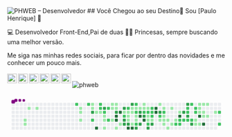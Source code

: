 
<img src="http://phweb.com.br/wp-content/uploads/2020/07/github.png" alt="PHWEB – Desenvolvedor" style="max-width:100%;" itemprop="phweb desenvolvedor">
##  Você Chegou ao seu Destino📍 Sou [Paulo Henrique] 👻 

💻 Desenvolvedor Front-End,Pai de duas 👸🏼 Princesas, sempre buscando uma melhor versão.

Me siga nas minhas redes sociais, para ficar por dentro das novidades e me conhecer um pouco mais.
<br><br/>
<a href="https://twitter.com/_phweb">
  <img align="left" alt="PHWEB Twitter" width="22px" src="https://cdn.jsdelivr.net/npm/simple-icons@v3/icons/twitter.svg" />
</a>
<a href="https://www.linkedin.com/in/paulo-henrique-gomes-da-costa-245b4343/">
  <img align="left" alt="PHWEB Linkdein" width="22px" src="https://cdn.jsdelivr.net/npm/simple-icons@v3/icons/linkedin.svg" />
</a>
<a href="https://github.com/phweb">
  <img align="left" alt="PHWEB Github" width="22px" src="https://cdn.jsdelivr.net/npm/simple-icons@v3/icons/github.svg" />
</a>
<a href="https://www.instagram.com/phweb/">
  <img align="left" alt="PHWEB Instagram" width="22px" src="https://cdn.jsdelivr.net/npm/simple-icons@v3/icons/instagram.svg" />
</a>
<a href="https://www.facebook.com/phweb53">
  <img align="left" alt="PHWEB Facebook" width="22px" src="https://cdn.jsdelivr.net/npm/simple-icons@v3/icons/facebook.svg" />
</a>
<a href="https://www.youtube.com/phweb53/">
  <img align="left" alt="PHWEB Youtube" width="22px" src="https://cdn.jsdelivr.net/npm/simple-icons@v3/icons/youtube.svg" />
</a><br/>
<img src="https://komarev.com/ghpvc/?username=phweb&label=Visualizações&color=blue&style=plastic" alt="phweb" /> 

<svg viewBox="-16 -32 880 192" width="880" height="192" xmlns="http://www.w3.org/2000/svg"><style>@keyframes c0{2.61%{fill:var(--c1)}2.63%,to{fill:var(--ce)}}@keyframes c1{2.79%{fill:var(--c1)}2.81%,to{fill:var(--ce)}}@keyframes c2{1.11%{fill:var(--c1)}1.13%,to{fill:var(--ce)}}@keyframes c3{1.49%{fill:var(--c1)}1.51%,to{fill:var(--ce)}}@keyframes c4{65.22%{fill:var(--c2)}65.24%,to{fill:var(--ce)}}@keyframes c5{6.16%{fill:var(--c1)}6.18%,to{fill:var(--ce)}}@keyframes c6{5.97%{fill:var(--c1)}5.99%,to{fill:var(--ce)}}@keyframes c7{5.6%{fill:var(--c1)}5.62%,to{fill:var(--ce)}}@keyframes c8{64.66%{fill:var(--c2)}64.68%,to{fill:var(--ce)}}@keyframes c9{6.91%{fill:var(--c1)}6.93%,to{fill:var(--ce)}}@keyframes ca{6.72%{fill:var(--c1)}6.74%,to{fill:var(--ce)}}@keyframes cb{76.06%{fill:var(--c3)}76.08%,to{fill:var(--ce)}}@keyframes cc{66.72%{fill:var(--c2)}66.74%,to{fill:var(--ce)}}@keyframes cd{7.47%{fill:var(--c1)}7.49%,to{fill:var(--ce)}}@keyframes ce{94.57%{fill:var(--c4)}94.59%,to{fill:var(--ce)}}@keyframes cf{64.1%{fill:var(--c2)}64.12%,to{fill:var(--ce)}}@keyframes cg{63.92%{fill:var(--c2)}63.94%,to{fill:var(--ce)}}@keyframes ch{7.65%{fill:var(--c1)}7.67%,to{fill:var(--ce)}}@keyframes ci{75.32%{fill:var(--c3)}75.34%,to{fill:var(--ce)}}@keyframes cj{63.54%{fill:var(--c2)}63.56%,to{fill:var(--ce)}}@keyframes ck{8.03%{fill:var(--c1)}8.05%,to{fill:var(--ce)}}@keyframes cl{8.21%{fill:var(--c1)}8.23%,to{fill:var(--ce)}}@keyframes cm{8.59%{fill:var(--c1)}8.61%,to{fill:var(--ce)}}@keyframes cn{63.17%{fill:var(--c2)}63.19%,to{fill:var(--ce)}}@keyframes co{67.47%{fill:var(--c2)}67.49%,to{fill:var(--ce)}}@keyframes cp{11.2%{fill:var(--c1)}11.22%,to{fill:var(--ce)}}@keyframes cq{10.64%{fill:var(--c1)}10.66%,to{fill:var(--ce)}}@keyframes cr{10.08%{fill:var(--c1)}10.1%,to{fill:var(--ce)}}@keyframes cs{11.02%{fill:var(--c1)}11.04%,to{fill:var(--ce)}}@keyframes ct{10.83%{fill:var(--c1)}10.85%,to{fill:var(--ce)}}@keyframes cu{68.21%{fill:var(--c3)}68.23%,to{fill:var(--ce)}}@keyframes cv{92.33%{fill:var(--c4)}92.35%,to{fill:var(--ce)}}@keyframes cw{92.14%{fill:var(--c4)}92.16%,to{fill:var(--ce)}}@keyframes cx{9.15%{fill:var(--c1)}9.17%,to{fill:var(--ce)}}@keyframes cy{92.7%{fill:var(--c4)}92.72%,to{fill:var(--ce)}}@keyframes cz{9.52%{fill:var(--c1)}9.54%,to{fill:var(--ce)}}@keyframes c10{68.78%{fill:var(--c3)}68.8%,to{fill:var(--ce)}}@keyframes c11{40.92%{fill:var(--c1)}40.94%,to{fill:var(--ce)}}@keyframes c12{41.11%{fill:var(--c2)}41.13%,to{fill:var(--ce)}}@keyframes c13{73.82%{fill:var(--c3)}73.84%,to{fill:var(--ce)}}@keyframes c14{73.63%{fill:var(--c3)}73.65%,to{fill:var(--ce)}}@keyframes c15{41.67%{fill:var(--c2)}41.69%,to{fill:var(--ce)}}@keyframes c16{29.52%{fill:var(--c1)}29.54%,to{fill:var(--ce)}}@keyframes c17{29.71%{fill:var(--c1)}29.73%,to{fill:var(--ce)}}@keyframes c18{30.64%{fill:var(--c1)}30.66%,to{fill:var(--ce)}}@keyframes c19{73.45%{fill:var(--c3)}73.47%,to{fill:var(--ce)}}@keyframes c1a{91.2%{fill:var(--c4)}91.22%,to{fill:var(--ce)}}@keyframes c1b{69.34%{fill:var(--c3)}69.36%,to{fill:var(--ce)}}@keyframes c1c{29.15%{fill:var(--c1)}29.17%,to{fill:var(--ce)}}@keyframes c1d{29.34%{fill:var(--c1)}29.36%,to{fill:var(--ce)}}@keyframes c1e{39.62%{fill:var(--c1)}39.64%,to{fill:var(--ce)}}@keyframes c1f{91.02%{fill:var(--c4)}91.04%,to{fill:var(--ce)}}@keyframes c1g{42.23%{fill:var(--c2)}42.25%,to{fill:var(--ce)}}@keyframes c1h{28.96%{fill:var(--c1)}28.98%,to{fill:var(--ce)}}@keyframes c1i{44.48%{fill:var(--c2)}44.5%,to{fill:var(--ce)}}@keyframes c1j{30.08%{fill:var(--c1)}30.1%,to{fill:var(--ce)}}@keyframes c1k{30.27%{fill:var(--c1)}30.29%,to{fill:var(--ce)}}@keyframes c1l{39.8%{fill:var(--c2)}39.82%,to{fill:var(--ce)}}@keyframes c1m{72.51%{fill:var(--c3)}72.53%,to{fill:var(--ce)}}@keyframes c1n{28.78%{fill:var(--c1)}28.8%,to{fill:var(--ce)}}@keyframes c1o{70.08%{fill:var(--c3)}70.1%,to{fill:var(--ce)}}@keyframes c1p{89.71%{fill:var(--c4)}89.73%,to{fill:var(--ce)}}@keyframes c1q{72.14%{fill:var(--c3)}72.16%,to{fill:var(--ce)}}@keyframes c1r{13.07%{fill:var(--c1)}13.09%,to{fill:var(--ce)}}@keyframes c1s{13.26%{fill:var(--c1)}13.28%,to{fill:var(--ce)}}@keyframes c1t{42.98%{fill:var(--c2)}43%,to{fill:var(--ce)}}@keyframes c1u{70.46%{fill:var(--c3)}70.48%,to{fill:var(--ce)}}@keyframes c1v{90.08%{fill:var(--c4)}90.1%,to{fill:var(--ce)}}@keyframes c1w{13.45%{fill:var(--c1)}13.47%,to{fill:var(--ce)}}@keyframes c1x{43.17%{fill:var(--c2)}43.19%,to{fill:var(--ce)}}@keyframes c1y{35.13%{fill:var(--c1)}35.15%,to{fill:var(--ce)}}@keyframes c1z{34.94%{fill:var(--c1)}34.96%,to{fill:var(--ce)}}@keyframes c20{46.35%{fill:var(--c2)}46.37%,to{fill:var(--ce)}}@keyframes c21{71.58%{fill:var(--c3)}71.6%,to{fill:var(--ce)}}@keyframes c22{43.54%{fill:var(--c2)}43.56%,to{fill:var(--ce)}}@keyframes c23{43.35%{fill:var(--c2)}43.37%,to{fill:var(--ce)}}@keyframes c24{35.32%{fill:var(--c2)}35.34%,to{fill:var(--ce)}}@keyframes c25{34.76%{fill:var(--c1)}34.78%,to{fill:var(--ce)}}@keyframes c26{71.2%{fill:var(--c3)}71.22%,to{fill:var(--ce)}}@keyframes c27{88.59%{fill:var(--c4)}88.61%,to{fill:var(--ce)}}@keyframes c28{88.4%{fill:var(--c4)}88.42%,to{fill:var(--ce)}}@keyframes c29{14.2%{fill:var(--c1)}14.22%,to{fill:var(--ce)}}@keyframes c2a{79.99%{fill:var(--c3)}80.01%,to{fill:var(--ce)}}@keyframes c2b{48.4%{fill:var(--c2)}48.42%,to{fill:var(--ce)}}@keyframes c2c{18.31%{fill:var(--c1)}18.33%,to{fill:var(--ce)}}@keyframes c2d{14.57%{fill:var(--c1)}14.59%,to{fill:var(--ce)}}@keyframes c2e{48.78%{fill:var(--c2)}48.8%,to{fill:var(--ce)}}@keyframes c2f{16.81%{fill:var(--c1)}16.83%,to{fill:var(--ce)}}@keyframes c2g{16.63%{fill:var(--c1)}16.65%,to{fill:var(--ce)}}@keyframes c2h{17.93%{fill:var(--c1)}17.95%,to{fill:var(--ce)}}@keyframes c2i{16.44%{fill:var(--c1)}16.46%,to{fill:var(--ce)}}@keyframes c2j{19.06%{fill:var(--c1)}19.08%,to{fill:var(--ce)}}@keyframes c2k{14.94%{fill:var(--c1)}14.96%,to{fill:var(--ce)}}@keyframes c2l{17.56%{fill:var(--c1)}17.58%,to{fill:var(--ce)}}@keyframes c2m{16.06%{fill:var(--c1)}16.08%,to{fill:var(--ce)}}@keyframes c2n{53.63%{fill:var(--c2)}53.65%,to{fill:var(--ce)}}@keyframes c2o{15.5%{fill:var(--c1)}15.52%,to{fill:var(--ce)}}@keyframes c2p{84.1%{fill:var(--c4)}84.12%,to{fill:var(--ce)}}@keyframes c2q{49.9%{fill:var(--c2)}49.92%,to{fill:var(--ce)}}@keyframes c2r{53.45%{fill:var(--c2)}53.47%,to{fill:var(--ce)}}@keyframes c2s{81.11%{fill:var(--c3)}81.13%,to{fill:var(--ce)}}@keyframes c2t{50.08%{fill:var(--c2)}50.1%,to{fill:var(--ce)}}@keyframes c2u{83.17%{fill:var(--c3)}83.19%,to{fill:var(--ce)}}@keyframes c2v{51.95%{fill:var(--c2)}51.97%,to{fill:var(--ce)}}@keyframes c2w{52.14%{fill:var(--c2)}52.16%,to{fill:var(--ce)}}@keyframes c2x{81.49%{fill:var(--c3)}81.51%,to{fill:var(--ce)}}@keyframes c2y{50.27%{fill:var(--c2)}50.29%,to{fill:var(--ce)}}@keyframes c2z{51.58%{fill:var(--c2)}51.6%,to{fill:var(--ce)}}@keyframes c30{50.46%{fill:var(--c2)}50.48%,to{fill:var(--ce)}}@keyframes c31{82.05%{fill:var(--c3)}82.07%,to{fill:var(--ce)}}@keyframes c32{51.2%{fill:var(--c2)}51.22%,to{fill:var(--ce)}}@keyframes c33{51.02%{fill:var(--c2)}51.04%,to{fill:var(--ce)}}@keyframes c34{21.11%{fill:var(--c1)}21.13%,to{fill:var(--ce)}}@keyframes c35{20.55%{fill:var(--c1)}20.57%,to{fill:var(--ce)}}@keyframes c36{23.17%{fill:var(--c1)}23.19%,to{fill:var(--ce)}}@keyframes c37{22.98%{fill:var(--c1)}23%,to{fill:var(--ce)}}@keyframes c38{22.79%{fill:var(--c1)}22.81%,to{fill:var(--ce)}}@keyframes c39{85.04%{fill:var(--c4)}85.06%,to{fill:var(--ce)}}@keyframes c3a{20.74%{fill:var(--c1)}20.76%,to{fill:var(--ce)}}@keyframes c3b{23.35%{fill:var(--c1)}23.37%,to{fill:var(--ce)}}@keyframes c3c{22.61%{fill:var(--c1)}22.63%,to{fill:var(--ce)}}@keyframes c3d{22.05%{fill:var(--c1)}22.07%,to{fill:var(--ce)}}@keyframes c3e{85.6%{fill:var(--c4)}85.62%,to{fill:var(--ce)}}@keyframes c3f{23.54%{fill:var(--c1)}23.56%,to{fill:var(--ce)}}@keyframes c3g{22.23%{fill:var(--c1)}22.25%,to{fill:var(--ce)}}@keyframes c3h{24.29%{fill:var(--c1)}24.31%,to{fill:var(--ce)}}@keyframes c3i{57%{fill:var(--c2)}57.02%,to{fill:var(--ce)}}@keyframes c3j{56.06%{fill:var(--c2)}56.08%,to{fill:var(--ce)}}@keyframes u0{1.11%{transform:scale(0,1)}1.13%,1.49%{transform:scale(.02,1)}1.51%,2.61%{transform:scale(.03,1)}2.63%,2.79%{transform:scale(.05,1)}2.81%,5.6%{transform:scale(.07,1)}5.62%,5.97%{transform:scale(.08,1)}5.99%,6.16%{transform:scale(.1,1)}6.18%,6.72%{transform:scale(.12,1)}6.74%,6.91%{transform:scale(.13,1)}6.93%,7.47%{transform:scale(.15,1)}7.49%,7.65%{transform:scale(.17,1)}7.67%,8.03%{transform:scale(.18,1)}8.05%,8.21%{transform:scale(.2,1)}8.23%,8.59%{transform:scale(.22,1)}8.61%,9.15%{transform:scale(.23,1)}9.17%,9.52%{transform:scale(.25,1)}10.08%,9.54%{transform:scale(.27,1)}10.1%,10.64%{transform:scale(.28,1)}10.66%,10.83%{transform:scale(.3,1)}10.85%,11.02%{transform:scale(.32,1)}11.04%,11.2%{transform:scale(.33,1)}11.22%,13.07%{transform:scale(.35,1)}13.09%,13.26%{transform:scale(.37,1)}13.28%,13.45%{transform:scale(.38,1)}13.47%,14.2%{transform:scale(.4,1)}14.22%,14.57%{transform:scale(.42,1)}14.59%,14.94%{transform:scale(.43,1)}14.96%,15.5%{transform:scale(.45,1)}15.52%,16.06%{transform:scale(.47,1)}16.08%,16.44%{transform:scale(.48,1)}16.46%,16.63%{transform:scale(.5,1)}16.65%,16.81%{transform:scale(.52,1)}16.83%,17.56%{transform:scale(.53,1)}17.58%,17.93%{transform:scale(.55,1)}17.95%,18.31%{transform:scale(.57,1)}18.33%,19.06%{transform:scale(.58,1)}19.08%,20.55%{transform:scale(.6,1)}20.57%,20.74%{transform:scale(.62,1)}20.76%,21.11%{transform:scale(.63,1)}21.13%,22.05%{transform:scale(.65,1)}22.07%,22.23%{transform:scale(.67,1)}22.25%,22.61%{transform:scale(.68,1)}22.63%,22.79%{transform:scale(.7,1)}22.81%,22.98%{transform:scale(.72,1)}23%,23.17%{transform:scale(.73,1)}23.19%,23.35%{transform:scale(.75,1)}23.37%,23.54%{transform:scale(.77,1)}23.56%,24.29%{transform:scale(.78,1)}24.31%,28.78%{transform:scale(.8,1)}28.8%,28.96%{transform:scale(.82,1)}28.98%,29.15%{transform:scale(.83,1)}29.17%,29.34%{transform:scale(.85,1)}29.36%,29.52%{transform:scale(.87,1)}29.54%,29.71%{transform:scale(.88,1)}29.73%,30.08%{transform:scale(.9,1)}30.1%,30.27%{transform:scale(.92,1)}30.29%,30.64%{transform:scale(.93,1)}30.66%,34.76%{transform:scale(.95,1)}34.78%,34.94%{transform:scale(.97,1)}34.96%,35.13%{transform:scale(.98,1)}35.15%,to{transform:scale(1,1)}}@keyframes u1{35.32%{transform:scale(0,1)}35.34%,to{transform:scale(1,1)}}@keyframes u2{39.62%{transform:scale(0,1)}39.64%,to{transform:scale(1,1)}}@keyframes u3{39.8%{transform:scale(0,1)}39.82%,to{transform:scale(1,1)}}@keyframes u4{40.92%{transform:scale(0,1)}40.94%,to{transform:scale(1,1)}}@keyframes u5{41.11%{transform:scale(0,1)}41.13%,41.67%{transform:scale(.03,1)}41.69%,42.23%{transform:scale(.06,1)}42.25%,42.98%{transform:scale(.09,1)}43%,43.17%{transform:scale(.13,1)}43.19%,43.35%{transform:scale(.16,1)}43.37%,43.54%{transform:scale(.19,1)}43.56%,44.48%{transform:scale(.22,1)}44.5%,46.35%{transform:scale(.25,1)}46.37%,48.4%{transform:scale(.28,1)}48.42%,48.78%{transform:scale(.31,1)}48.8%,49.9%{transform:scale(.34,1)}49.92%,50.08%{transform:scale(.38,1)}50.1%,50.27%{transform:scale(.41,1)}50.29%,50.46%{transform:scale(.44,1)}50.48%,51.02%{transform:scale(.47,1)}51.04%,51.2%{transform:scale(.5,1)}51.22%,51.58%{transform:scale(.53,1)}51.6%,51.95%{transform:scale(.56,1)}51.97%,52.14%{transform:scale(.59,1)}52.16%,53.45%{transform:scale(.63,1)}53.47%,53.63%{transform:scale(.66,1)}53.65%,56.06%{transform:scale(.69,1)}56.08%,57%{transform:scale(.72,1)}57.02%,63.17%{transform:scale(.75,1)}63.19%,63.54%{transform:scale(.78,1)}63.56%,63.92%{transform:scale(.81,1)}63.94%,64.1%{transform:scale(.84,1)}64.12%,64.66%{transform:scale(.88,1)}64.68%,65.22%{transform:scale(.91,1)}65.24%,66.72%{transform:scale(.94,1)}66.74%,67.47%{transform:scale(.97,1)}67.49%,to{transform:scale(1,1)}}@keyframes u6{68.21%{transform:scale(0,1)}68.23%,68.78%{transform:scale(.05,1)}68.8%,69.34%{transform:scale(.11,1)}69.36%,70.08%{transform:scale(.16,1)}70.1%,70.46%{transform:scale(.21,1)}70.48%,71.2%{transform:scale(.26,1)}71.22%,71.58%{transform:scale(.32,1)}71.6%,72.14%{transform:scale(.37,1)}72.16%,72.51%{transform:scale(.42,1)}72.53%,73.45%{transform:scale(.47,1)}73.47%,73.63%{transform:scale(.53,1)}73.65%,73.82%{transform:scale(.58,1)}73.84%,75.32%{transform:scale(.63,1)}75.34%,76.06%{transform:scale(.68,1)}76.08%,79.99%{transform:scale(.74,1)}80.01%,81.11%{transform:scale(.79,1)}81.13%,81.49%{transform:scale(.84,1)}81.51%,82.05%{transform:scale(.89,1)}82.07%,83.17%{transform:scale(.95,1)}83.19%,to{transform:scale(1,1)}}@keyframes u7{84.1%{transform:scale(0,1)}84.12%,85.04%{transform:scale(.08,1)}85.06%,85.6%{transform:scale(.15,1)}85.62%,88.4%{transform:scale(.23,1)}88.42%,88.59%{transform:scale(.31,1)}88.61%,89.71%{transform:scale(.38,1)}89.73%,90.08%{transform:scale(.46,1)}90.1%,91.02%{transform:scale(.54,1)}91.04%,91.2%{transform:scale(.62,1)}91.22%,92.14%{transform:scale(.69,1)}92.16%,92.33%{transform:scale(.77,1)}92.35%,92.7%{transform:scale(.85,1)}92.72%,94.57%{transform:scale(.92,1)}94.59%,to{transform:scale(1,1)}}@keyframes s0{0%,99.81%{transform:translate(0,-16px)}.19%{transform:translate(0,0)}.93%{transform:translate(64px,0)}1.12%{transform:translate(64px,16px)}1.5%{transform:translate(96px,16px)}1.68%{transform:translate(96px,32px)}2.24%{transform:translate(48px,32px)}2.8%{transform:translate(48px,80px)}5.42%{transform:translate(272px,80px)}6.17%{transform:translate(272px,16px)}6.73%,75.89%{transform:translate(320px,16px)}6.92%{transform:translate(320px,0)}7.1%{transform:translate(336px,0)}7.48%,93.83%{transform:translate(336px,32px)}63.74%,7.66%{transform:translate(352px,32px)}7.85%{transform:translate(352px,48px)}8.04%{transform:translate(368px,48px)}8.6%{transform:translate(368px,96px)}9.35%{transform:translate(432px,96px)}9.53%{transform:translate(432px,80px)}9.91%{transform:translate(400px,80px)}10.65%{transform:translate(400px,16px)}10.84%,68.41%,77.38%{transform:translate(416px,16px)}11.03%{transform:translate(416px,0)}11.21%{transform:translate(400px,0)}11.4%{transform:translate(400px,-16px)}12.9%{transform:translate(528px,-16px)}13.27%,31.96%{transform:translate(528px,16px)}13.46%,38.13%,45.61%{transform:translate(544px,16px)}13.64%,37.94%{transform:translate(544px,0)}14.39%,37.2%{transform:translate(608px,0)}14.58%,37.01%{transform:translate(608px,16px)}15.33%{transform:translate(672px,16px)}15.51%{transform:translate(672px,32px)}15.7%,49.35%{transform:translate(656px,32px)}16.07%,49.72%,53.83%{transform:translate(656px,64px)}16.64%,18.13%{transform:translate(608px,64px)}16.82%,48.6%{transform:translate(608px,48px)}17.2%{transform:translate(640px,48px)}17.57%{transform:translate(640px,80px)}17.94%{transform:translate(608px,80px)}18.32%{transform:translate(592px,64px)}18.5%{transform:translate(592px,80px)}18.88%{transform:translate(624px,80px)}19.07%{transform:translate(624px,96px)}20.37%{transform:translate(736px,96px)}20.56%,21.31%{transform:translate(736px,80px)}20.75%,21.5%,85.79%{transform:translate(752px,80px)}20.93%,21.68%{transform:translate(752px,64px)}21.12%,50.65%{transform:translate(736px,64px)}21.87%{transform:translate(768px,64px)}22.06%,85.23%{transform:translate(768px,48px)}22.24%{transform:translate(784px,48px)}22.43%{transform:translate(784px,32px)}22.8%,86.36%{transform:translate(752px,32px)}23.18%{transform:translate(752px,0)}23.93%{transform:translate(816px,0)}24.3%{transform:translate(816px,32px)}24.49%{transform:translate(800px,32px)}25.05%{transform:translate(800px,-16px)}28.41%{transform:translate(512px,-16px)}28.79%,89.35%{transform:translate(512px,16px)}29.16%,31.4%,38.88%,44.86%,69.16%{transform:translate(480px,16px)}29.35%,31.21%,44.67%{transform:translate(480px,32px)}29.53%,31.03%,40.75%{transform:translate(464px,32px)}29.72%,41.31%{transform:translate(464px,48px)}30.09%{transform:translate(496px,48px)}30.28%,40%{transform:translate(496px,64px)}30.65%,40.37%,91.59%{transform:translate(464px,64px)}32.15%,42.62%{transform:translate(528px,0)}33.27%{transform:translate(624px,0)}34.02%,36.26%{transform:translate(624px,64px)}34.95%{transform:translate(544px,64px)}35.14%{transform:translate(544px,48px)}35.33%,70.84%{transform:translate(560px,48px)}35.51%{transform:translate(560px,64px)}36.82%{transform:translate(624px,16px)}39.63%{transform:translate(480px,80px)}39.81%,72.34%{transform:translate(496px,80px)}40.93%{transform:translate(448px,32px)}41.12%{transform:translate(448px,48px)}41.68%{transform:translate(464px,16px)}42.06%,44.3%{transform:translate(496px,16px)}42.24%{transform:translate(496px,0)}42.99%,70.28%{transform:translate(528px,32px)}43.36%{transform:translate(560px,32px)}43.55%,79.07%{transform:translate(560px,16px)}44.49%{transform:translate(496px,32px)}46.36%,71.4%{transform:translate(544px,80px)}46.54%,71.96%{transform:translate(528px,80px)}46.92%{transform:translate(528px,112px)}47.66%{transform:translate(592px,112px)}48.41%{transform:translate(592px,48px)}48.79%{transform:translate(608px,32px)}51.4%{transform:translate(736px,0)}51.59%{transform:translate(720px,0)}51.78%{transform:translate(720px,16px)}51.96%{transform:translate(704px,16px)}52.15%,81.31%{transform:translate(704px,32px)}52.34%{transform:translate(720px,32px)}52.71%{transform:translate(720px,64px)}53.27%{transform:translate(672px,64px)}53.46%{transform:translate(672px,80px)}53.64%{transform:translate(656px,80px)}55.89%{transform:translate(832px,64px)}56.07%{transform:translate(832px,80px)}56.26%{transform:translate(848px,80px)}56.82%{transform:translate(848px,32px)}57.01%{transform:translate(832px,32px)}57.57%{transform:translate(832px,-16px)}62.8%{transform:translate(384px,-16px)}63.36%{transform:translate(384px,32px)}64.11%{transform:translate(352px,0)}65.23%{transform:translate(256px,0)}65.42%{transform:translate(256px,16px)}65.98%{transform:translate(304px,16px)}66.36%{transform:translate(304px,48px)}66.54%{transform:translate(320px,48px)}66.73%{transform:translate(320px,64px)}67.66%{transform:translate(400px,64px)}68.04%{transform:translate(400px,32px)}68.22%,77.2%{transform:translate(416px,32px)}69.35%{transform:translate(480px,0)}69.72%{transform:translate(512px,0)}70.09%{transform:translate(512px,32px)}70.47%,89.91%{transform:translate(528px,48px)}71.21%{transform:translate(560px,80px)}71.59%{transform:translate(544px,96px)}71.78%{transform:translate(528px,96px)}72.52%{transform:translate(496px,96px)}72.71%{transform:translate(512px,96px)}72.9%{transform:translate(512px,80px)}73.64%{transform:translate(448px,80px)}74.39%{transform:translate(448px,16px)}76.07%{transform:translate(320px,32px)}79.25%{transform:translate(560px,0)}79.63%{transform:translate(592px,0)}80%{transform:translate(592px,32px)}81.5%{transform:translate(704px,48px)}81.68%{transform:translate(720px,48px)}82.06%{transform:translate(720px,80px)}82.24%{transform:translate(704px,80px)}83.18%{transform:translate(704px,0)}83.55%{transform:translate(672px,0)}84.11%{transform:translate(672px,48px)}85.61%{transform:translate(768px,80px)}88.41%{transform:translate(576px,32px)}88.6%{transform:translate(576px,16px)}89.72%{transform:translate(512px,48px)}90.09%{transform:translate(528px,64px)}90.65%{transform:translate(480px,64px)}91.03%{transform:translate(480px,96px)}91.21%{transform:translate(464px,96px)}92.15%{transform:translate(416px,64px)}92.34%{transform:translate(416px,48px)}92.52%{transform:translate(432px,48px)}92.71%{transform:translate(432px,32px)}94.58%{transform:translate(336px,96px)}97.76%{transform:translate(64px,96px)}98.32%{transform:translate(64px,48px)}98.5%{transform:translate(48px,48px)}99.25%{transform:translate(48px,-16px)}}@keyframes s1{0%,99.81%{transform:translate(16px,-16px)}.19%{transform:translate(0,-16px)}.37%{transform:translate(0,0)}1.12%{transform:translate(64px,0)}1.31%{transform:translate(64px,16px)}1.68%{transform:translate(96px,16px)}1.87%{transform:translate(96px,32px)}2.43%{transform:translate(48px,32px)}2.99%{transform:translate(48px,80px)}5.61%{transform:translate(272px,80px)}6.36%{transform:translate(272px,16px)}6.92%,76.07%{transform:translate(320px,16px)}7.1%{transform:translate(320px,0)}7.29%{transform:translate(336px,0)}7.66%,94.02%{transform:translate(336px,32px)}63.93%,7.85%{transform:translate(352px,32px)}8.04%{transform:translate(352px,48px)}8.22%{transform:translate(368px,48px)}8.79%{transform:translate(368px,96px)}9.53%{transform:translate(432px,96px)}9.72%{transform:translate(432px,80px)}10.09%{transform:translate(400px,80px)}10.84%{transform:translate(400px,16px)}11.03%,68.6%,77.57%{transform:translate(416px,16px)}11.21%{transform:translate(416px,0)}11.4%{transform:translate(400px,0)}11.59%{transform:translate(400px,-16px)}13.08%{transform:translate(528px,-16px)}13.46%,32.15%{transform:translate(528px,16px)}13.64%,38.32%,45.79%{transform:translate(544px,16px)}13.83%,38.13%{transform:translate(544px,0)}14.58%,37.38%{transform:translate(608px,0)}14.77%,37.2%{transform:translate(608px,16px)}15.51%{transform:translate(672px,16px)}15.7%{transform:translate(672px,32px)}15.89%,49.53%{transform:translate(656px,32px)}16.26%,49.91%,54.02%{transform:translate(656px,64px)}16.82%,18.32%{transform:translate(608px,64px)}17.01%,48.79%{transform:translate(608px,48px)}17.38%{transform:translate(640px,48px)}17.76%{transform:translate(640px,80px)}18.13%{transform:translate(608px,80px)}18.5%{transform:translate(592px,64px)}18.69%{transform:translate(592px,80px)}19.07%{transform:translate(624px,80px)}19.25%{transform:translate(624px,96px)}20.56%{transform:translate(736px,96px)}20.75%,21.5%{transform:translate(736px,80px)}20.93%,21.68%,85.98%{transform:translate(752px,80px)}21.12%,21.87%{transform:translate(752px,64px)}21.31%,50.84%{transform:translate(736px,64px)}22.06%{transform:translate(768px,64px)}22.24%,85.42%{transform:translate(768px,48px)}22.43%{transform:translate(784px,48px)}22.62%{transform:translate(784px,32px)}22.99%,86.54%{transform:translate(752px,32px)}23.36%{transform:translate(752px,0)}24.11%{transform:translate(816px,0)}24.49%{transform:translate(816px,32px)}24.67%{transform:translate(800px,32px)}25.23%{transform:translate(800px,-16px)}28.6%{transform:translate(512px,-16px)}28.97%,89.53%{transform:translate(512px,16px)}29.35%,31.59%,39.07%,45.05%,69.35%{transform:translate(480px,16px)}29.53%,31.4%,44.86%{transform:translate(480px,32px)}29.72%,31.21%,40.93%{transform:translate(464px,32px)}29.91%,41.5%{transform:translate(464px,48px)}30.28%{transform:translate(496px,48px)}30.47%,40.19%{transform:translate(496px,64px)}30.84%,40.56%,91.78%{transform:translate(464px,64px)}32.34%,42.8%{transform:translate(528px,0)}33.46%{transform:translate(624px,0)}34.21%,36.45%{transform:translate(624px,64px)}35.14%{transform:translate(544px,64px)}35.33%{transform:translate(544px,48px)}35.51%,71.03%{transform:translate(560px,48px)}35.7%{transform:translate(560px,64px)}37.01%{transform:translate(624px,16px)}39.81%{transform:translate(480px,80px)}40%,72.52%{transform:translate(496px,80px)}41.12%{transform:translate(448px,32px)}41.31%{transform:translate(448px,48px)}41.87%{transform:translate(464px,16px)}42.24%,44.49%{transform:translate(496px,16px)}42.43%{transform:translate(496px,0)}43.18%,70.47%{transform:translate(528px,32px)}43.55%{transform:translate(560px,32px)}43.74%,79.25%{transform:translate(560px,16px)}44.67%{transform:translate(496px,32px)}46.54%,71.59%{transform:translate(544px,80px)}46.73%,72.15%{transform:translate(528px,80px)}47.1%{transform:translate(528px,112px)}47.85%{transform:translate(592px,112px)}48.6%{transform:translate(592px,48px)}48.97%{transform:translate(608px,32px)}51.59%{transform:translate(736px,0)}51.78%{transform:translate(720px,0)}51.96%{transform:translate(720px,16px)}52.15%{transform:translate(704px,16px)}52.34%,81.5%{transform:translate(704px,32px)}52.52%{transform:translate(720px,32px)}52.9%{transform:translate(720px,64px)}53.46%{transform:translate(672px,64px)}53.64%{transform:translate(672px,80px)}53.83%{transform:translate(656px,80px)}56.07%{transform:translate(832px,64px)}56.26%{transform:translate(832px,80px)}56.45%{transform:translate(848px,80px)}57.01%{transform:translate(848px,32px)}57.2%{transform:translate(832px,32px)}57.76%{transform:translate(832px,-16px)}62.99%{transform:translate(384px,-16px)}63.55%{transform:translate(384px,32px)}64.3%{transform:translate(352px,0)}65.42%{transform:translate(256px,0)}65.61%{transform:translate(256px,16px)}66.17%{transform:translate(304px,16px)}66.54%{transform:translate(304px,48px)}66.73%{transform:translate(320px,48px)}66.92%{transform:translate(320px,64px)}67.85%{transform:translate(400px,64px)}68.22%{transform:translate(400px,32px)}68.41%,77.38%{transform:translate(416px,32px)}69.53%{transform:translate(480px,0)}69.91%{transform:translate(512px,0)}70.28%{transform:translate(512px,32px)}70.65%,90.09%{transform:translate(528px,48px)}71.4%{transform:translate(560px,80px)}71.78%{transform:translate(544px,96px)}71.96%{transform:translate(528px,96px)}72.71%{transform:translate(496px,96px)}72.9%{transform:translate(512px,96px)}73.08%{transform:translate(512px,80px)}73.83%{transform:translate(448px,80px)}74.58%{transform:translate(448px,16px)}76.26%{transform:translate(320px,32px)}79.44%{transform:translate(560px,0)}79.81%{transform:translate(592px,0)}80.19%{transform:translate(592px,32px)}81.68%{transform:translate(704px,48px)}81.87%{transform:translate(720px,48px)}82.24%{transform:translate(720px,80px)}82.43%{transform:translate(704px,80px)}83.36%{transform:translate(704px,0)}83.74%{transform:translate(672px,0)}84.3%{transform:translate(672px,48px)}85.79%{transform:translate(768px,80px)}88.6%{transform:translate(576px,32px)}88.79%{transform:translate(576px,16px)}89.91%{transform:translate(512px,48px)}90.28%{transform:translate(528px,64px)}90.84%{transform:translate(480px,64px)}91.21%{transform:translate(480px,96px)}91.4%{transform:translate(464px,96px)}92.34%{transform:translate(416px,64px)}92.52%{transform:translate(416px,48px)}92.71%{transform:translate(432px,48px)}92.9%{transform:translate(432px,32px)}94.77%{transform:translate(336px,96px)}97.94%{transform:translate(64px,96px)}98.5%{transform:translate(64px,48px)}98.69%{transform:translate(48px,48px)}99.44%{transform:translate(48px,-16px)}}@keyframes s2{0%,99.81%{transform:translate(32px,-16px)}.37%{transform:translate(0,-16px)}.56%{transform:translate(0,0)}1.31%{transform:translate(64px,0)}1.5%{transform:translate(64px,16px)}1.87%{transform:translate(96px,16px)}2.06%{transform:translate(96px,32px)}2.62%{transform:translate(48px,32px)}3.18%{transform:translate(48px,80px)}5.79%{transform:translate(272px,80px)}6.54%{transform:translate(272px,16px)}7.1%,76.26%{transform:translate(320px,16px)}7.29%{transform:translate(320px,0)}7.48%{transform:translate(336px,0)}7.85%,94.21%{transform:translate(336px,32px)}64.11%,8.04%{transform:translate(352px,32px)}8.22%{transform:translate(352px,48px)}8.41%{transform:translate(368px,48px)}8.97%{transform:translate(368px,96px)}9.72%{transform:translate(432px,96px)}9.91%{transform:translate(432px,80px)}10.28%{transform:translate(400px,80px)}11.03%{transform:translate(400px,16px)}11.21%,68.79%,77.76%{transform:translate(416px,16px)}11.4%{transform:translate(416px,0)}11.59%{transform:translate(400px,0)}11.78%{transform:translate(400px,-16px)}13.27%{transform:translate(528px,-16px)}13.64%,32.34%{transform:translate(528px,16px)}13.83%,38.5%,45.98%{transform:translate(544px,16px)}14.02%,38.32%{transform:translate(544px,0)}14.77%,37.57%{transform:translate(608px,0)}14.95%,37.38%{transform:translate(608px,16px)}15.7%{transform:translate(672px,16px)}15.89%{transform:translate(672px,32px)}16.07%,49.72%{transform:translate(656px,32px)}16.45%,50.09%,54.21%{transform:translate(656px,64px)}17.01%,18.5%{transform:translate(608px,64px)}17.2%,48.97%{transform:translate(608px,48px)}17.57%{transform:translate(640px,48px)}17.94%{transform:translate(640px,80px)}18.32%{transform:translate(608px,80px)}18.69%{transform:translate(592px,64px)}18.88%{transform:translate(592px,80px)}19.25%{transform:translate(624px,80px)}19.44%{transform:translate(624px,96px)}20.75%{transform:translate(736px,96px)}20.93%,21.68%{transform:translate(736px,80px)}21.12%,21.87%,86.17%{transform:translate(752px,80px)}21.31%,22.06%{transform:translate(752px,64px)}21.5%,51.03%{transform:translate(736px,64px)}22.24%{transform:translate(768px,64px)}22.43%,85.61%{transform:translate(768px,48px)}22.62%{transform:translate(784px,48px)}22.8%{transform:translate(784px,32px)}23.18%,86.73%{transform:translate(752px,32px)}23.55%{transform:translate(752px,0)}24.3%{transform:translate(816px,0)}24.67%{transform:translate(816px,32px)}24.86%{transform:translate(800px,32px)}25.42%{transform:translate(800px,-16px)}28.79%{transform:translate(512px,-16px)}29.16%,89.72%{transform:translate(512px,16px)}29.53%,31.78%,39.25%,45.23%,69.53%{transform:translate(480px,16px)}29.72%,31.59%,45.05%{transform:translate(480px,32px)}29.91%,31.4%,41.12%{transform:translate(464px,32px)}30.09%,41.68%{transform:translate(464px,48px)}30.47%{transform:translate(496px,48px)}30.65%,40.37%{transform:translate(496px,64px)}31.03%,40.75%,91.96%{transform:translate(464px,64px)}32.52%,42.99%{transform:translate(528px,0)}33.64%{transform:translate(624px,0)}34.39%,36.64%{transform:translate(624px,64px)}35.33%{transform:translate(544px,64px)}35.51%{transform:translate(544px,48px)}35.7%,71.21%{transform:translate(560px,48px)}35.89%{transform:translate(560px,64px)}37.2%{transform:translate(624px,16px)}40%{transform:translate(480px,80px)}40.19%,72.71%{transform:translate(496px,80px)}41.31%{transform:translate(448px,32px)}41.5%{transform:translate(448px,48px)}42.06%{transform:translate(464px,16px)}42.43%,44.67%{transform:translate(496px,16px)}42.62%{transform:translate(496px,0)}43.36%,70.65%{transform:translate(528px,32px)}43.74%{transform:translate(560px,32px)}43.93%,79.44%{transform:translate(560px,16px)}44.86%{transform:translate(496px,32px)}46.73%,71.78%{transform:translate(544px,80px)}46.92%,72.34%{transform:translate(528px,80px)}47.29%{transform:translate(528px,112px)}48.04%{transform:translate(592px,112px)}48.79%{transform:translate(592px,48px)}49.16%{transform:translate(608px,32px)}51.78%{transform:translate(736px,0)}51.96%{transform:translate(720px,0)}52.15%{transform:translate(720px,16px)}52.34%{transform:translate(704px,16px)}52.52%,81.68%{transform:translate(704px,32px)}52.71%{transform:translate(720px,32px)}53.08%{transform:translate(720px,64px)}53.64%{transform:translate(672px,64px)}53.83%{transform:translate(672px,80px)}54.02%{transform:translate(656px,80px)}56.26%{transform:translate(832px,64px)}56.45%{transform:translate(832px,80px)}56.64%{transform:translate(848px,80px)}57.2%{transform:translate(848px,32px)}57.38%{transform:translate(832px,32px)}57.94%{transform:translate(832px,-16px)}63.18%{transform:translate(384px,-16px)}63.74%{transform:translate(384px,32px)}64.49%{transform:translate(352px,0)}65.61%{transform:translate(256px,0)}65.79%{transform:translate(256px,16px)}66.36%{transform:translate(304px,16px)}66.73%{transform:translate(304px,48px)}66.92%{transform:translate(320px,48px)}67.1%{transform:translate(320px,64px)}68.04%{transform:translate(400px,64px)}68.41%{transform:translate(400px,32px)}68.6%,77.57%{transform:translate(416px,32px)}69.72%{transform:translate(480px,0)}70.09%{transform:translate(512px,0)}70.47%{transform:translate(512px,32px)}70.84%,90.28%{transform:translate(528px,48px)}71.59%{transform:translate(560px,80px)}71.96%{transform:translate(544px,96px)}72.15%{transform:translate(528px,96px)}72.9%{transform:translate(496px,96px)}73.08%{transform:translate(512px,96px)}73.27%{transform:translate(512px,80px)}74.02%{transform:translate(448px,80px)}74.77%{transform:translate(448px,16px)}76.45%{transform:translate(320px,32px)}79.63%{transform:translate(560px,0)}80%{transform:translate(592px,0)}80.37%{transform:translate(592px,32px)}81.87%{transform:translate(704px,48px)}82.06%{transform:translate(720px,48px)}82.43%{transform:translate(720px,80px)}82.62%{transform:translate(704px,80px)}83.55%{transform:translate(704px,0)}83.93%{transform:translate(672px,0)}84.49%{transform:translate(672px,48px)}85.98%{transform:translate(768px,80px)}88.79%{transform:translate(576px,32px)}88.97%{transform:translate(576px,16px)}90.09%{transform:translate(512px,48px)}90.47%{transform:translate(528px,64px)}91.03%{transform:translate(480px,64px)}91.4%{transform:translate(480px,96px)}91.59%{transform:translate(464px,96px)}92.52%{transform:translate(416px,64px)}92.71%{transform:translate(416px,48px)}92.9%{transform:translate(432px,48px)}93.08%{transform:translate(432px,32px)}94.95%{transform:translate(336px,96px)}98.13%{transform:translate(64px,96px)}98.69%{transform:translate(64px,48px)}98.88%{transform:translate(48px,48px)}99.63%{transform:translate(48px,-16px)}}@keyframes s3{0%,99.81%{transform:translate(48px,-16px)}.56%{transform:translate(0,-16px)}.75%{transform:translate(0,0)}1.5%{transform:translate(64px,0)}1.68%{transform:translate(64px,16px)}2.06%{transform:translate(96px,16px)}2.24%{transform:translate(96px,32px)}2.8%{transform:translate(48px,32px)}3.36%{transform:translate(48px,80px)}5.98%{transform:translate(272px,80px)}6.73%{transform:translate(272px,16px)}7.29%,76.45%{transform:translate(320px,16px)}7.48%{transform:translate(320px,0)}7.66%{transform:translate(336px,0)}8.04%,94.39%{transform:translate(336px,32px)}64.3%,8.22%{transform:translate(352px,32px)}8.41%{transform:translate(352px,48px)}8.6%{transform:translate(368px,48px)}9.16%{transform:translate(368px,96px)}9.91%{transform:translate(432px,96px)}10.09%{transform:translate(432px,80px)}10.47%{transform:translate(400px,80px)}11.21%{transform:translate(400px,16px)}11.4%,68.97%,77.94%{transform:translate(416px,16px)}11.59%{transform:translate(416px,0)}11.78%{transform:translate(400px,0)}11.96%{transform:translate(400px,-16px)}13.46%{transform:translate(528px,-16px)}13.83%,32.52%{transform:translate(528px,16px)}14.02%,38.69%,46.17%{transform:translate(544px,16px)}14.21%,38.5%{transform:translate(544px,0)}14.95%,37.76%{transform:translate(608px,0)}15.14%,37.57%{transform:translate(608px,16px)}15.89%{transform:translate(672px,16px)}16.07%{transform:translate(672px,32px)}16.26%,49.91%{transform:translate(656px,32px)}16.64%,50.28%,54.39%{transform:translate(656px,64px)}17.2%,18.69%{transform:translate(608px,64px)}17.38%,49.16%{transform:translate(608px,48px)}17.76%{transform:translate(640px,48px)}18.13%{transform:translate(640px,80px)}18.5%{transform:translate(608px,80px)}18.88%{transform:translate(592px,64px)}19.07%{transform:translate(592px,80px)}19.44%{transform:translate(624px,80px)}19.63%{transform:translate(624px,96px)}20.93%{transform:translate(736px,96px)}21.12%,21.87%{transform:translate(736px,80px)}21.31%,22.06%,86.36%{transform:translate(752px,80px)}21.5%,22.24%{transform:translate(752px,64px)}21.68%,51.21%{transform:translate(736px,64px)}22.43%{transform:translate(768px,64px)}22.62%,85.79%{transform:translate(768px,48px)}22.8%{transform:translate(784px,48px)}22.99%{transform:translate(784px,32px)}23.36%,86.92%{transform:translate(752px,32px)}23.74%{transform:translate(752px,0)}24.49%{transform:translate(816px,0)}24.86%{transform:translate(816px,32px)}25.05%{transform:translate(800px,32px)}25.61%{transform:translate(800px,-16px)}28.97%{transform:translate(512px,-16px)}29.35%,89.91%{transform:translate(512px,16px)}29.72%,31.96%,39.44%,45.42%,69.72%{transform:translate(480px,16px)}29.91%,31.78%,45.23%{transform:translate(480px,32px)}30.09%,31.59%,41.31%{transform:translate(464px,32px)}30.28%,41.87%{transform:translate(464px,48px)}30.65%{transform:translate(496px,48px)}30.84%,40.56%{transform:translate(496px,64px)}31.21%,40.93%,92.15%{transform:translate(464px,64px)}32.71%,43.18%{transform:translate(528px,0)}33.83%{transform:translate(624px,0)}34.58%,36.82%{transform:translate(624px,64px)}35.51%{transform:translate(544px,64px)}35.7%{transform:translate(544px,48px)}35.89%,71.4%{transform:translate(560px,48px)}36.07%{transform:translate(560px,64px)}37.38%{transform:translate(624px,16px)}40.19%{transform:translate(480px,80px)}40.37%,72.9%{transform:translate(496px,80px)}41.5%{transform:translate(448px,32px)}41.68%{transform:translate(448px,48px)}42.24%{transform:translate(464px,16px)}42.62%,44.86%{transform:translate(496px,16px)}42.8%{transform:translate(496px,0)}43.55%,70.84%{transform:translate(528px,32px)}43.93%{transform:translate(560px,32px)}44.11%,79.63%{transform:translate(560px,16px)}45.05%{transform:translate(496px,32px)}46.92%,71.96%{transform:translate(544px,80px)}47.1%,72.52%{transform:translate(528px,80px)}47.48%{transform:translate(528px,112px)}48.22%{transform:translate(592px,112px)}48.97%{transform:translate(592px,48px)}49.35%{transform:translate(608px,32px)}51.96%{transform:translate(736px,0)}52.15%{transform:translate(720px,0)}52.34%{transform:translate(720px,16px)}52.52%{transform:translate(704px,16px)}52.71%,81.87%{transform:translate(704px,32px)}52.9%{transform:translate(720px,32px)}53.27%{transform:translate(720px,64px)}53.83%{transform:translate(672px,64px)}54.02%{transform:translate(672px,80px)}54.21%{transform:translate(656px,80px)}56.45%{transform:translate(832px,64px)}56.64%{transform:translate(832px,80px)}56.82%{transform:translate(848px,80px)}57.38%{transform:translate(848px,32px)}57.57%{transform:translate(832px,32px)}58.13%{transform:translate(832px,-16px)}63.36%{transform:translate(384px,-16px)}63.93%{transform:translate(384px,32px)}64.67%{transform:translate(352px,0)}65.79%{transform:translate(256px,0)}65.98%{transform:translate(256px,16px)}66.54%{transform:translate(304px,16px)}66.92%{transform:translate(304px,48px)}67.1%{transform:translate(320px,48px)}67.29%{transform:translate(320px,64px)}68.22%{transform:translate(400px,64px)}68.6%{transform:translate(400px,32px)}68.79%,77.76%{transform:translate(416px,32px)}69.91%{transform:translate(480px,0)}70.28%{transform:translate(512px,0)}70.65%{transform:translate(512px,32px)}71.03%,90.47%{transform:translate(528px,48px)}71.78%{transform:translate(560px,80px)}72.15%{transform:translate(544px,96px)}72.34%{transform:translate(528px,96px)}73.08%{transform:translate(496px,96px)}73.27%{transform:translate(512px,96px)}73.46%{transform:translate(512px,80px)}74.21%{transform:translate(448px,80px)}74.95%{transform:translate(448px,16px)}76.64%{transform:translate(320px,32px)}79.81%{transform:translate(560px,0)}80.19%{transform:translate(592px,0)}80.56%{transform:translate(592px,32px)}82.06%{transform:translate(704px,48px)}82.24%{transform:translate(720px,48px)}82.62%{transform:translate(720px,80px)}82.8%{transform:translate(704px,80px)}83.74%{transform:translate(704px,0)}84.11%{transform:translate(672px,0)}84.67%{transform:translate(672px,48px)}86.17%{transform:translate(768px,80px)}88.97%{transform:translate(576px,32px)}89.16%{transform:translate(576px,16px)}90.28%{transform:translate(512px,48px)}90.65%{transform:translate(528px,64px)}91.21%{transform:translate(480px,64px)}91.59%{transform:translate(480px,96px)}91.78%{transform:translate(464px,96px)}92.71%{transform:translate(416px,64px)}92.9%{transform:translate(416px,48px)}93.08%{transform:translate(432px,48px)}93.27%{transform:translate(432px,32px)}95.14%{transform:translate(336px,96px)}98.32%{transform:translate(64px,96px)}98.88%{transform:translate(64px,48px)}99.07%{transform:translate(48px,48px)}}:root{--cb:#1b1f230a;--cs:purple;--ce:#ebedf0;--c0:#ebedf0;--c1:#9be9a8;--c2:#40c463;--c3:#30a14e;--c4:#216e39}@media (prefers-color-scheme:dark){:root{--cb:#1b1f230a;--cs:purple;--ce:#161b22;--c1:#01311f;--c2:#034525;--c3:#0f6d31;--c4:#00c647}}.c{shape-rendering:geometricPrecision;rx:2;ry:2;fill:var(--ce);stroke-width:1px;stroke:var(--cb);animation:none 53500ms linear infinite}.c.c0{fill:var(--c1);animation-name:c0}.c.c1,.c.c2,.c.c3{fill:var(--c1);animation-name:c1}.c.c2,.c.c3{animation-name:c2}.c.c3{animation-name:c3}.c.c4{fill:var(--c2);animation-name:c4}.c.c5,.c.c6,.c.c7{fill:var(--c1);animation-name:c5}.c.c6,.c.c7{animation-name:c6}.c.c7{animation-name:c7}.c.c8{fill:var(--c2);animation-name:c8}.c.c9,.c.ca{fill:var(--c1);animation-name:c9}.c.ca{animation-name:ca}.c.cb{fill:var(--c3);animation-name:cb}.c.cc{fill:var(--c2);animation-name:cc}.c.cd{fill:var(--c1);animation-name:cd}.c.ce{fill:var(--c4);animation-name:ce}.c.cf,.c.cg{fill:var(--c2);animation-name:cf}.c.cg{animation-name:cg}.c.ch{fill:var(--c1);animation-name:ch}.c.ci{fill:var(--c3);animation-name:ci}.c.cj{fill:var(--c2);animation-name:cj}.c.ck,.c.cl,.c.cm{fill:var(--c1);animation-name:ck}.c.cl,.c.cm{animation-name:cl}.c.cm{animation-name:cm}.c.cn,.c.co{fill:var(--c2);animation-name:cn}.c.co{animation-name:co}.c.cp,.c.cq{fill:var(--c1);animation-name:cp}.c.cq{animation-name:cq}.c.cr,.c.cs,.c.ct{fill:var(--c1);animation-name:cr}.c.cs,.c.ct{animation-name:cs}.c.ct{animation-name:ct}.c.cu{fill:var(--c3);animation-name:cu}.c.cv,.c.cw{fill:var(--c4);animation-name:cv}.c.cw{animation-name:cw}.c.cx{fill:var(--c1);animation-name:cx}.c.cy{fill:var(--c4);animation-name:cy}.c.cz{fill:var(--c1);animation-name:cz}.c.c10{fill:var(--c3);animation-name:c10}.c.c11{fill:var(--c1);animation-name:c11}.c.c12{fill:var(--c2);animation-name:c12}.c.c13,.c.c14{fill:var(--c3);animation-name:c13}.c.c14{animation-name:c14}.c.c15{fill:var(--c2);animation-name:c15}.c.c16,.c.c17,.c.c18{fill:var(--c1);animation-name:c16}.c.c17,.c.c18{animation-name:c17}.c.c18{animation-name:c18}.c.c19{fill:var(--c3);animation-name:c19}.c.c1a{fill:var(--c4);animation-name:c1a}.c.c1b{fill:var(--c3);animation-name:c1b}.c.c1c,.c.c1d,.c.c1e{fill:var(--c1);animation-name:c1c}.c.c1d,.c.c1e{animation-name:c1d}.c.c1e{animation-name:c1e}.c.c1f{fill:var(--c4);animation-name:c1f}.c.c1g{fill:var(--c2);animation-name:c1g}.c.c1h{fill:var(--c1);animation-name:c1h}.c.c1i{fill:var(--c2);animation-name:c1i}.c.c1j,.c.c1k{fill:var(--c1);animation-name:c1j}.c.c1k{animation-name:c1k}.c.c1l{fill:var(--c2);animation-name:c1l}.c.c1m{fill:var(--c3);animation-name:c1m}.c.c1n{fill:var(--c1);animation-name:c1n}.c.c1o{fill:var(--c3);animation-name:c1o}.c.c1p{fill:var(--c4);animation-name:c1p}.c.c1q{fill:var(--c3);animation-name:c1q}.c.c1r,.c.c1s{fill:var(--c1);animation-name:c1r}.c.c1s{animation-name:c1s}.c.c1t{fill:var(--c2);animation-name:c1t}.c.c1u{fill:var(--c3);animation-name:c1u}.c.c1v{fill:var(--c4);animation-name:c1v}.c.c1w{fill:var(--c1);animation-name:c1w}.c.c1x{fill:var(--c2);animation-name:c1x}.c.c1y,.c.c1z{fill:var(--c1);animation-name:c1y}.c.c1z{animation-name:c1z}.c.c20{fill:var(--c2);animation-name:c20}.c.c21{fill:var(--c3);animation-name:c21}.c.c22,.c.c23,.c.c24{fill:var(--c2);animation-name:c22}.c.c23,.c.c24{animation-name:c23}.c.c24{animation-name:c24}.c.c25{fill:var(--c1);animation-name:c25}.c.c26{fill:var(--c3);animation-name:c26}.c.c27,.c.c28{fill:var(--c4);animation-name:c27}.c.c28{animation-name:c28}.c.c29{fill:var(--c1);animation-name:c29}.c.c2a{fill:var(--c3);animation-name:c2a}.c.c2b{fill:var(--c2);animation-name:c2b}.c.c2c,.c.c2d{fill:var(--c1);animation-name:c2c}.c.c2d{animation-name:c2d}.c.c2e{fill:var(--c2);animation-name:c2e}.c.c2f,.c.c2g{fill:var(--c1);animation-name:c2f}.c.c2g{animation-name:c2g}.c.c2h,.c.c2i,.c.c2j{fill:var(--c1);animation-name:c2h}.c.c2i,.c.c2j{animation-name:c2i}.c.c2j{animation-name:c2j}.c.c2k,.c.c2l,.c.c2m{fill:var(--c1);animation-name:c2k}.c.c2l,.c.c2m{animation-name:c2l}.c.c2m{animation-name:c2m}.c.c2n{fill:var(--c2);animation-name:c2n}.c.c2o{fill:var(--c1);animation-name:c2o}.c.c2p{fill:var(--c4);animation-name:c2p}.c.c2q,.c.c2r{fill:var(--c2);animation-name:c2q}.c.c2r{animation-name:c2r}.c.c2s{fill:var(--c3);animation-name:c2s}.c.c2t{fill:var(--c2);animation-name:c2t}.c.c2u{fill:var(--c3);animation-name:c2u}.c.c2v,.c.c2w{fill:var(--c2);animation-name:c2v}.c.c2w{animation-name:c2w}.c.c2x{fill:var(--c3);animation-name:c2x}.c.c2y,.c.c2z,.c.c30{fill:var(--c2);animation-name:c2y}.c.c2z,.c.c30{animation-name:c2z}.c.c30{animation-name:c30}.c.c31{fill:var(--c3);animation-name:c31}.c.c32,.c.c33{fill:var(--c2);animation-name:c32}.c.c33{animation-name:c33}.c.c34,.c.c35{fill:var(--c1);animation-name:c34}.c.c35{animation-name:c35}.c.c36,.c.c37,.c.c38{fill:var(--c1);animation-name:c36}.c.c37,.c.c38{animation-name:c37}.c.c38{animation-name:c38}.c.c39{fill:var(--c4);animation-name:c39}.c.c3a{fill:var(--c1);animation-name:c3a}.c.c3b,.c.c3c,.c.c3d{fill:var(--c1);animation-name:c3b}.c.c3c,.c.c3d{animation-name:c3c}.c.c3d{animation-name:c3d}.c.c3e{fill:var(--c4);animation-name:c3e}.c.c3f,.c.c3g,.c.c3h{fill:var(--c1);animation-name:c3f}.c.c3g,.c.c3h{animation-name:c3g}.c.c3h{animation-name:c3h}.c.c3i,.c.c3j{fill:var(--c2);animation-name:c3i}.c.c3j{animation-name:c3j}.s,.u{animation:none linear 53500ms infinite}.u,.u.u0{transform-origin:0 0}.u{transform:scale(0,1)}.u.u0{fill:var(--c1);animation-name:u0}.u.u1{fill:var(--c2);animation-name:u1;transform-origin:397.5px 0}.u.u2{fill:var(--c1);animation-name:u2;transform-origin:404.1px 0}.u.u3{fill:var(--c2);animation-name:u3;transform-origin:410.8px 0}.u.u4{fill:var(--c1);animation-name:u4;transform-origin:417.4px 0}.u.u5{fill:var(--c2);animation-name:u5;transform-origin:424px 0}.u.u6{fill:var(--c3);animation-name:u6;transform-origin:636px 0}.u.u7{fill:var(--c4);animation-name:u7;transform-origin:761.9px 0}.s{shape-rendering:geometricPrecision;fill:var(--cs)}.s.s0{transform:translate(0,-16px);animation-name:s0}.s.s1{transform:translate(16px,-16px);animation-name:s1}.s.s2{transform:translate(32px,-16px);animation-name:s2}.s.s3{transform:translate(48px,-16px);animation-name:s3}</style><rect class="c" x="2" y="2" width="12" height="12"/><rect class="c" x="2" y="18" width="12" height="12"/><rect class="c" x="2" y="34" width="12" height="12"/><rect class="c" x="2" y="50" width="12" height="12"/><rect class="c" x="2" y="66" width="12" height="12"/><rect class="c" x="2" y="82" width="12" height="12"/><rect class="c" x="2" y="98" width="12" height="12"/><rect class="c" x="18" y="2" width="12" height="12"/><rect class="c" x="18" y="18" width="12" height="12"/><rect class="c" x="18" y="34" width="12" height="12"/><rect class="c" x="18" y="50" width="12" height="12"/><rect class="c" x="18" y="66" width="12" height="12"/><rect class="c" x="18" y="82" width="12" height="12"/><rect class="c" x="18" y="98" width="12" height="12"/><rect class="c" x="34" y="2" width="12" height="12"/><rect class="c" x="34" y="18" width="12" height="12"/><rect class="c" x="34" y="34" width="12" height="12"/><rect class="c" x="34" y="50" width="12" height="12"/><rect class="c" x="34" y="66" width="12" height="12"/><rect class="c" x="34" y="82" width="12" height="12"/><rect class="c" x="34" y="98" width="12" height="12"/><rect class="c" x="50" y="2" width="12" height="12"/><rect class="c" x="50" y="18" width="12" height="12"/><rect class="c" x="50" y="34" width="12" height="12"/><rect class="c" x="50" y="50" width="12" height="12"/><rect class="c c0" x="50" y="66" width="12" height="12"/><rect class="c c1" x="50" y="82" width="12" height="12"/><rect class="c" x="50" y="98" width="12" height="12"/><rect class="c" x="66" y="2" width="12" height="12"/><rect class="c c2" x="66" y="18" width="12" height="12"/><rect class="c" x="66" y="34" width="12" height="12"/><rect class="c" x="66" y="50" width="12" height="12"/><rect class="c" x="66" y="66" width="12" height="12"/><rect class="c" x="66" y="82" width="12" height="12"/><rect class="c" x="66" y="98" width="12" height="12"/><rect class="c" x="82" y="2" width="12" height="12"/><rect class="c" x="82" y="18" width="12" height="12"/><rect class="c" x="82" y="34" width="12" height="12"/><rect class="c" x="82" y="50" width="12" height="12"/><rect class="c" x="82" y="66" width="12" height="12"/><rect class="c" x="82" y="82" width="12" height="12"/><rect class="c" x="82" y="98" width="12" height="12"/><rect class="c" x="98" y="2" width="12" height="12"/><rect class="c c3" x="98" y="18" width="12" height="12"/><rect class="c" x="98" y="34" width="12" height="12"/><rect class="c" x="98" y="50" width="12" height="12"/><rect class="c" x="98" y="66" width="12" height="12"/><rect class="c" x="98" y="82" width="12" height="12"/><rect class="c" x="98" y="98" width="12" height="12"/><rect class="c" x="114" y="2" width="12" height="12"/><rect class="c" x="114" y="18" width="12" height="12"/><rect class="c" x="114" y="34" width="12" height="12"/><rect class="c" x="114" y="50" width="12" height="12"/><rect class="c" x="114" y="66" width="12" height="12"/><rect class="c" x="114" y="82" width="12" height="12"/><rect class="c" x="114" y="98" width="12" height="12"/><rect class="c" x="130" y="2" width="12" height="12"/><rect class="c" x="130" y="18" width="12" height="12"/><rect class="c" x="130" y="34" width="12" height="12"/><rect class="c" x="130" y="50" width="12" height="12"/><rect class="c" x="130" y="66" width="12" height="12"/><rect class="c" x="130" y="82" width="12" height="12"/><rect class="c" x="130" y="98" width="12" height="12"/><rect class="c" x="146" y="2" width="12" height="12"/><rect class="c" x="146" y="18" width="12" height="12"/><rect class="c" x="146" y="34" width="12" height="12"/><rect class="c" x="146" y="50" width="12" height="12"/><rect class="c" x="146" y="66" width="12" height="12"/><rect class="c" x="146" y="82" width="12" height="12"/><rect class="c" x="146" y="98" width="12" height="12"/><rect class="c" x="162" y="2" width="12" height="12"/><rect class="c" x="162" y="18" width="12" height="12"/><rect class="c" x="162" y="34" width="12" height="12"/><rect class="c" x="162" y="50" width="12" height="12"/><rect class="c" x="162" y="66" width="12" height="12"/><rect class="c" x="162" y="82" width="12" height="12"/><rect class="c" x="162" y="98" width="12" height="12"/><rect class="c" x="178" y="2" width="12" height="12"/><rect class="c" x="178" y="18" width="12" height="12"/><rect class="c" x="178" y="34" width="12" height="12"/><rect class="c" x="178" y="50" width="12" height="12"/><rect class="c" x="178" y="66" width="12" height="12"/><rect class="c" x="178" y="82" width="12" height="12"/><rect class="c" x="178" y="98" width="12" height="12"/><rect class="c" x="194" y="2" width="12" height="12"/><rect class="c" x="194" y="18" width="12" height="12"/><rect class="c" x="194" y="34" width="12" height="12"/><rect class="c" x="194" y="50" width="12" height="12"/><rect class="c" x="194" y="66" width="12" height="12"/><rect class="c" x="194" y="82" width="12" height="12"/><rect class="c" x="194" y="98" width="12" height="12"/><rect class="c" x="210" y="2" width="12" height="12"/><rect class="c" x="210" y="18" width="12" height="12"/><rect class="c" x="210" y="34" width="12" height="12"/><rect class="c" x="210" y="50" width="12" height="12"/><rect class="c" x="210" y="66" width="12" height="12"/><rect class="c" x="210" y="82" width="12" height="12"/><rect class="c" x="210" y="98" width="12" height="12"/><rect class="c" x="226" y="2" width="12" height="12"/><rect class="c" x="226" y="18" width="12" height="12"/><rect class="c" x="226" y="34" width="12" height="12"/><rect class="c" x="226" y="50" width="12" height="12"/><rect class="c" x="226" y="66" width="12" height="12"/><rect class="c" x="226" y="82" width="12" height="12"/><rect class="c" x="226" y="98" width="12" height="12"/><rect class="c" x="242" y="2" width="12" height="12"/><rect class="c" x="242" y="18" width="12" height="12"/><rect class="c" x="242" y="34" width="12" height="12"/><rect class="c" x="242" y="50" width="12" height="12"/><rect class="c" x="242" y="66" width="12" height="12"/><rect class="c" x="242" y="82" width="12" height="12"/><rect class="c" x="242" y="98" width="12" height="12"/><rect class="c c4" x="258" y="2" width="12" height="12"/><rect class="c" x="258" y="18" width="12" height="12"/><rect class="c" x="258" y="34" width="12" height="12"/><rect class="c" x="258" y="50" width="12" height="12"/><rect class="c" x="258" y="66" width="12" height="12"/><rect class="c" x="258" y="82" width="12" height="12"/><rect class="c" x="258" y="98" width="12" height="12"/><rect class="c" x="274" y="2" width="12" height="12"/><rect class="c c5" x="274" y="18" width="12" height="12"/><rect class="c c6" x="274" y="34" width="12" height="12"/><rect class="c" x="274" y="50" width="12" height="12"/><rect class="c c7" x="274" y="66" width="12" height="12"/><rect class="c" x="274" y="82" width="12" height="12"/><rect class="c" x="274" y="98" width="12" height="12"/><rect class="c" x="290" y="2" width="12" height="12"/><rect class="c" x="290" y="18" width="12" height="12"/><rect class="c" x="290" y="34" width="12" height="12"/><rect class="c" x="290" y="50" width="12" height="12"/><rect class="c" x="290" y="66" width="12" height="12"/><rect class="c" x="290" y="82" width="12" height="12"/><rect class="c" x="290" y="98" width="12" height="12"/><rect class="c c8" x="306" y="2" width="12" height="12"/><rect class="c" x="306" y="18" width="12" height="12"/><rect class="c" x="306" y="34" width="12" height="12"/><rect class="c" x="306" y="50" width="12" height="12"/><rect class="c" x="306" y="66" width="12" height="12"/><rect class="c" x="306" y="82" width="12" height="12"/><rect class="c" x="306" y="98" width="12" height="12"/><rect class="c c9" x="322" y="2" width="12" height="12"/><rect class="c ca" x="322" y="18" width="12" height="12"/><rect class="c cb" x="322" y="34" width="12" height="12"/><rect class="c" x="322" y="50" width="12" height="12"/><rect class="c cc" x="322" y="66" width="12" height="12"/><rect class="c" x="322" y="82" width="12" height="12"/><rect class="c" x="322" y="98" width="12" height="12"/><rect class="c" x="338" y="2" width="12" height="12"/><rect class="c" x="338" y="18" width="12" height="12"/><rect class="c cd" x="338" y="34" width="12" height="12"/><rect class="c" x="338" y="50" width="12" height="12"/><rect class="c" x="338" y="66" width="12" height="12"/><rect class="c" x="338" y="82" width="12" height="12"/><rect class="c ce" x="338" y="98" width="12" height="12"/><rect class="c cf" x="354" y="2" width="12" height="12"/><rect class="c cg" x="354" y="18" width="12" height="12"/><rect class="c ch" x="354" y="34" width="12" height="12"/><rect class="c" x="354" y="50" width="12" height="12"/><rect class="c" x="354" y="66" width="12" height="12"/><rect class="c" x="354" y="82" width="12" height="12"/><rect class="c" x="354" y="98" width="12" height="12"/><rect class="c" x="370" y="2" width="12" height="12"/><rect class="c ci" x="370" y="18" width="12" height="12"/><rect class="c cj" x="370" y="34" width="12" height="12"/><rect class="c ck" x="370" y="50" width="12" height="12"/><rect class="c cl" x="370" y="66" width="12" height="12"/><rect class="c" x="370" y="82" width="12" height="12"/><rect class="c cm" x="370" y="98" width="12" height="12"/><rect class="c" x="386" y="2" width="12" height="12"/><rect class="c cn" x="386" y="18" width="12" height="12"/><rect class="c" x="386" y="34" width="12" height="12"/><rect class="c" x="386" y="50" width="12" height="12"/><rect class="c co" x="386" y="66" width="12" height="12"/><rect class="c" x="386" y="82" width="12" height="12"/><rect class="c" x="386" y="98" width="12" height="12"/><rect class="c cp" x="402" y="2" width="12" height="12"/><rect class="c cq" x="402" y="18" width="12" height="12"/><rect class="c" x="402" y="34" width="12" height="12"/><rect class="c" x="402" y="50" width="12" height="12"/><rect class="c cr" x="402" y="66" width="12" height="12"/><rect class="c" x="402" y="82" width="12" height="12"/><rect class="c" x="402" y="98" width="12" height="12"/><rect class="c cs" x="418" y="2" width="12" height="12"/><rect class="c ct" x="418" y="18" width="12" height="12"/><rect class="c cu" x="418" y="34" width="12" height="12"/><rect class="c cv" x="418" y="50" width="12" height="12"/><rect class="c cw" x="418" y="66" width="12" height="12"/><rect class="c" x="418" y="82" width="12" height="12"/><rect class="c cx" x="418" y="98" width="12" height="12"/><rect class="c" x="434" y="2" width="12" height="12"/><rect class="c" x="434" y="18" width="12" height="12"/><rect class="c cy" x="434" y="34" width="12" height="12"/><rect class="c" x="434" y="50" width="12" height="12"/><rect class="c" x="434" y="66" width="12" height="12"/><rect class="c cz" x="434" y="82" width="12" height="12"/><rect class="c" x="434" y="98" width="12" height="12"/><rect class="c" x="450" y="2" width="12" height="12"/><rect class="c c10" x="450" y="18" width="12" height="12"/><rect class="c c11" x="450" y="34" width="12" height="12"/><rect class="c c12" x="450" y="50" width="12" height="12"/><rect class="c c13" x="450" y="66" width="12" height="12"/><rect class="c c14" x="450" y="82" width="12" height="12"/><rect class="c" x="450" y="98" width="12" height="12"/><rect class="c" x="466" y="2" width="12" height="12"/><rect class="c c15" x="466" y="18" width="12" height="12"/><rect class="c c16" x="466" y="34" width="12" height="12"/><rect class="c c17" x="466" y="50" width="12" height="12"/><rect class="c c18" x="466" y="66" width="12" height="12"/><rect class="c c19" x="466" y="82" width="12" height="12"/><rect class="c c1a" x="466" y="98" width="12" height="12"/><rect class="c c1b" x="482" y="2" width="12" height="12"/><rect class="c c1c" x="482" y="18" width="12" height="12"/><rect class="c c1d" x="482" y="34" width="12" height="12"/><rect class="c" x="482" y="50" width="12" height="12"/><rect class="c" x="482" y="66" width="12" height="12"/><rect class="c c1e" x="482" y="82" width="12" height="12"/><rect class="c c1f" x="482" y="98" width="12" height="12"/><rect class="c c1g" x="498" y="2" width="12" height="12"/><rect class="c c1h" x="498" y="18" width="12" height="12"/><rect class="c c1i" x="498" y="34" width="12" height="12"/><rect class="c c1j" x="498" y="50" width="12" height="12"/><rect class="c c1k" x="498" y="66" width="12" height="12"/><rect class="c c1l" x="498" y="82" width="12" height="12"/><rect class="c c1m" x="498" y="98" width="12" height="12"/><rect class="c" x="514" y="2" width="12" height="12"/><rect class="c c1n" x="514" y="18" width="12" height="12"/><rect class="c c1o" x="514" y="34" width="12" height="12"/><rect class="c c1p" x="514" y="50" width="12" height="12"/><rect class="c" x="514" y="66" width="12" height="12"/><rect class="c c1q" x="514" y="82" width="12" height="12"/><rect class="c" x="514" y="98" width="12" height="12"/><rect class="c c1r" x="530" y="2" width="12" height="12"/><rect class="c c1s" x="530" y="18" width="12" height="12"/><rect class="c c1t" x="530" y="34" width="12" height="12"/><rect class="c c1u" x="530" y="50" width="12" height="12"/><rect class="c c1v" x="530" y="66" width="12" height="12"/><rect class="c" x="530" y="82" width="12" height="12"/><rect class="c" x="530" y="98" width="12" height="12"/><rect class="c" x="546" y="2" width="12" height="12"/><rect class="c c1w" x="546" y="18" width="12" height="12"/><rect class="c c1x" x="546" y="34" width="12" height="12"/><rect class="c c1y" x="546" y="50" width="12" height="12"/><rect class="c c1z" x="546" y="66" width="12" height="12"/><rect class="c c20" x="546" y="82" width="12" height="12"/><rect class="c c21" x="546" y="98" width="12" height="12"/><rect class="c" x="562" y="2" width="12" height="12"/><rect class="c c22" x="562" y="18" width="12" height="12"/><rect class="c c23" x="562" y="34" width="12" height="12"/><rect class="c c24" x="562" y="50" width="12" height="12"/><rect class="c c25" x="562" y="66" width="12" height="12"/><rect class="c c26" x="562" y="82" width="12" height="12"/><rect class="c" x="562" y="98" width="12" height="12"/><rect class="c" x="578" y="2" width="12" height="12"/><rect class="c c27" x="578" y="18" width="12" height="12"/><rect class="c c28" x="578" y="34" width="12" height="12"/><rect class="c" x="578" y="50" width="12" height="12"/><rect class="c" x="578" y="66" width="12" height="12"/><rect class="c" x="578" y="82" width="12" height="12"/><rect class="c" x="578" y="98" width="12" height="12"/><rect class="c c29" x="594" y="2" width="12" height="12"/><rect class="c" x="594" y="18" width="12" height="12"/><rect class="c c2a" x="594" y="34" width="12" height="12"/><rect class="c c2b" x="594" y="50" width="12" height="12"/><rect class="c c2c" x="594" y="66" width="12" height="12"/><rect class="c" x="594" y="82" width="12" height="12"/><rect class="c" x="594" y="98" width="12" height="12"/><rect class="c" x="610" y="2" width="12" height="12"/><rect class="c c2d" x="610" y="18" width="12" height="12"/><rect class="c c2e" x="610" y="34" width="12" height="12"/><rect class="c c2f" x="610" y="50" width="12" height="12"/><rect class="c c2g" x="610" y="66" width="12" height="12"/><rect class="c c2h" x="610" y="82" width="12" height="12"/><rect class="c" x="610" y="98" width="12" height="12"/><rect class="c" x="626" y="2" width="12" height="12"/><rect class="c" x="626" y="18" width="12" height="12"/><rect class="c" x="626" y="34" width="12" height="12"/><rect class="c" x="626" y="50" width="12" height="12"/><rect class="c c2i" x="626" y="66" width="12" height="12"/><rect class="c" x="626" y="82" width="12" height="12"/><rect class="c c2j" x="626" y="98" width="12" height="12"/><rect class="c" x="642" y="2" width="12" height="12"/><rect class="c c2k" x="642" y="18" width="12" height="12"/><rect class="c" x="642" y="34" width="12" height="12"/><rect class="c" x="642" y="50" width="12" height="12"/><rect class="c" x="642" y="66" width="12" height="12"/><rect class="c c2l" x="642" y="82" width="12" height="12"/><rect class="c" x="642" y="98" width="12" height="12"/><rect class="c" x="658" y="2" width="12" height="12"/><rect class="c" x="658" y="18" width="12" height="12"/><rect class="c" x="658" y="34" width="12" height="12"/><rect class="c" x="658" y="50" width="12" height="12"/><rect class="c c2m" x="658" y="66" width="12" height="12"/><rect class="c c2n" x="658" y="82" width="12" height="12"/><rect class="c" x="658" y="98" width="12" height="12"/><rect class="c" x="674" y="2" width="12" height="12"/><rect class="c" x="674" y="18" width="12" height="12"/><rect class="c c2o" x="674" y="34" width="12" height="12"/><rect class="c c2p" x="674" y="50" width="12" height="12"/><rect class="c c2q" x="674" y="66" width="12" height="12"/><rect class="c c2r" x="674" y="82" width="12" height="12"/><rect class="c" x="674" y="98" width="12" height="12"/><rect class="c" x="690" y="2" width="12" height="12"/><rect class="c" x="690" y="18" width="12" height="12"/><rect class="c c2s" x="690" y="34" width="12" height="12"/><rect class="c" x="690" y="50" width="12" height="12"/><rect class="c c2t" x="690" y="66" width="12" height="12"/><rect class="c" x="690" y="82" width="12" height="12"/><rect class="c" x="690" y="98" width="12" height="12"/><rect class="c c2u" x="706" y="2" width="12" height="12"/><rect class="c c2v" x="706" y="18" width="12" height="12"/><rect class="c c2w" x="706" y="34" width="12" height="12"/><rect class="c c2x" x="706" y="50" width="12" height="12"/><rect class="c c2y" x="706" y="66" width="12" height="12"/><rect class="c" x="706" y="82" width="12" height="12"/><rect class="c" x="706" y="98" width="12" height="12"/><rect class="c c2z" x="722" y="2" width="12" height="12"/><rect class="c" x="722" y="18" width="12" height="12"/><rect class="c" x="722" y="34" width="12" height="12"/><rect class="c" x="722" y="50" width="12" height="12"/><rect class="c c30" x="722" y="66" width="12" height="12"/><rect class="c c31" x="722" y="82" width="12" height="12"/><rect class="c" x="722" y="98" width="12" height="12"/><rect class="c" x="738" y="2" width="12" height="12"/><rect class="c c32" x="738" y="18" width="12" height="12"/><rect class="c c33" x="738" y="34" width="12" height="12"/><rect class="c" x="738" y="50" width="12" height="12"/><rect class="c c34" x="738" y="66" width="12" height="12"/><rect class="c c35" x="738" y="82" width="12" height="12"/><rect class="c" x="738" y="98" width="12" height="12"/><rect class="c c36" x="754" y="2" width="12" height="12"/><rect class="c c37" x="754" y="18" width="12" height="12"/><rect class="c c38" x="754" y="34" width="12" height="12"/><rect class="c c39" x="754" y="50" width="12" height="12"/><rect class="c" x="754" y="66" width="12" height="12"/><rect class="c c3a" x="754" y="82" width="12" height="12"/><rect class="c" x="754" y="98" width="12" height="12"/><rect class="c c3b" x="770" y="2" width="12" height="12"/><rect class="c" x="770" y="18" width="12" height="12"/><rect class="c c3c" x="770" y="34" width="12" height="12"/><rect class="c c3d" x="770" y="50" width="12" height="12"/><rect class="c" x="770" y="66" width="12" height="12"/><rect class="c c3e" x="770" y="82" width="12" height="12"/><rect class="c" x="770" y="98" width="12" height="12"/><rect class="c c3f" x="786" y="2" width="12" height="12"/><rect class="c" x="786" y="18" width="12" height="12"/><rect class="c" x="786" y="34" width="12" height="12"/><rect class="c c3g" x="786" y="50" width="12" height="12"/><rect class="c" x="786" y="66" width="12" height="12"/><rect class="c" x="786" y="82" width="12" height="12"/><rect class="c" x="786" y="98" width="12" height="12"/><rect class="c" x="802" y="2" width="12" height="12"/><rect class="c" x="802" y="18" width="12" height="12"/><rect class="c" x="802" y="34" width="12" height="12"/><rect class="c" x="802" y="50" width="12" height="12"/><rect class="c" x="802" y="66" width="12" height="12"/><rect class="c" x="802" y="82" width="12" height="12"/><rect class="c" x="802" y="98" width="12" height="12"/><rect class="c" x="818" y="2" width="12" height="12"/><rect class="c" x="818" y="18" width="12" height="12"/><rect class="c c3h" x="818" y="34" width="12" height="12"/><rect class="c" x="818" y="50" width="12" height="12"/><rect class="c" x="818" y="66" width="12" height="12"/><rect class="c" x="818" y="82" width="12" height="12"/><rect class="c" x="818" y="98" width="12" height="12"/><rect class="c" x="834" y="2" width="12" height="12"/><rect class="c" x="834" y="18" width="12" height="12"/><rect class="c c3i" x="834" y="34" width="12" height="12"/><rect class="c" x="834" y="50" width="12" height="12"/><rect class="c" x="834" y="66" width="12" height="12"/><rect class="c c3j" x="834" y="82" width="12" height="12"/><rect class="u u0" height="12" width="398.1" x="0.0" y="144"/><rect class="u u1" height="12" width="7.2" x="397.5" y="144"/><rect class="u u2" height="12" width="7.2" x="404.1" y="144"/><rect class="u u3" height="12" width="7.2" x="410.8" y="144"/><rect class="u u4" height="12" width="7.2" x="417.4" y="144"/><rect class="u u5" height="12" width="212.6" x="424.0" y="144"/><rect class="u u6" height="12" width="126.5" x="636.0" y="144"/><rect class="u u7" height="12" width="86.7" x="761.9" y="144"/><rect class="s s0" x="0.8" y="0.8" width="14.4" height="14.4" rx="4.5" ry="4.5"/><rect class="s s1" x="1.8" y="1.8" width="12.3" height="12.3" rx="4.1" ry="4.1"/><rect class="s s2" x="2.6" y="2.6" width="10.8" height="10.8" rx="3.6" ry="3.6"/><rect class="s s3" x="3.0" y="3.0" width="9.9" height="9.9" rx="3.3" ry="3.3"/></svg>
